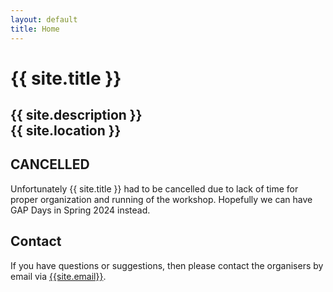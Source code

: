 ```yaml
---
layout: default
title: Home
---
```


# {{ site.title }}

## {{ site.description }}<br> {{ site.location }}

## CANCELLED

Unfortunately {{ site.title }} had to be cancelled due to lack of time for
proper organization and running of the workshop. Hopefully we can have GAP
Days in Spring 2024 instead.



## <a name="contact"></a> Contact

If you have questions or suggestions, then please contact the organisers by
email via [{{site.email}}](mailto:{{site.email}}).
